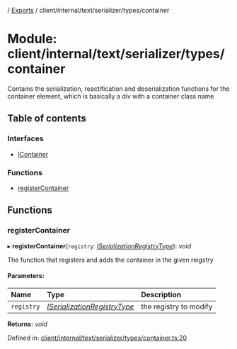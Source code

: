 [](../README.md) / [Exports](../modules.md) / client/internal/text/serializer/types/container

# Module: client/internal/text/serializer/types/container

Contains the serialization, reactification and deserialization functions
for the container element, which is basically a div with a container
class name

## Table of contents

### Interfaces

- [IContainer](../interfaces/client_internal_text_serializer_types_container.icontainer.md)

### Functions

- [registerContainer](client_internal_text_serializer_types_container.md#registercontainer)

## Functions

### registerContainer

▸ **registerContainer**(`registry`: [*ISerializationRegistryType*](../interfaces/client_internal_text_serializer.iserializationregistrytype.md)): *void*

The function that registers and adds the container in the given
reigstry

#### Parameters:

Name | Type | Description |
:------ | :------ | :------ |
`registry` | [*ISerializationRegistryType*](../interfaces/client_internal_text_serializer.iserializationregistrytype.md) | the registry to modify    |

**Returns:** *void*

Defined in: [client/internal/text/serializer/types/container.ts:20](https://github.com/onzag/itemize/blob/11a98dec/client/internal/text/serializer/types/container.ts#L20)

